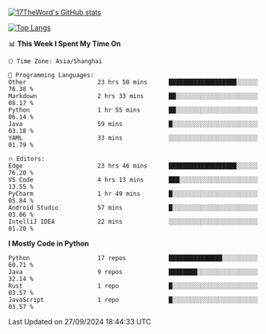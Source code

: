 [![17TheWord's GitHub stats](https://github-readme-stats.vercel.app/api?username=17TheWord&count_private=true&show_icons=true)](https://github.com/anuraghazra/github-readme-stats)

[![Top Langs](https://github-readme-stats.vercel.app/api/top-langs/?username=17TheWord&layout=compact&hide=html)](https://github.com/anuraghazra/github-readme-stats)


<!--START_SECTION:waka-->
📊 **This Week I Spent My Time On** 

```text
🕑︎ Time Zone: Asia/Shanghai

💬 Programming Languages: 
Other                    23 hrs 50 mins      ███████████████████░░░░░░   76.38 % 
Markdown                 2 hrs 33 mins       ██░░░░░░░░░░░░░░░░░░░░░░░   08.17 % 
Python                   1 hr 55 mins        ██░░░░░░░░░░░░░░░░░░░░░░░   06.14 % 
Java                     59 mins             █░░░░░░░░░░░░░░░░░░░░░░░░   03.18 % 
YAML                     33 mins             ░░░░░░░░░░░░░░░░░░░░░░░░░   01.79 % 

🔥 Editors: 
Edge                     23 hrs 46 mins      ███████████████████░░░░░░   76.20 % 
VS Code                  4 hrs 13 mins       ███░░░░░░░░░░░░░░░░░░░░░░   13.55 % 
PyCharm                  1 hr 49 mins        █░░░░░░░░░░░░░░░░░░░░░░░░   05.84 % 
Android Studio           57 mins             █░░░░░░░░░░░░░░░░░░░░░░░░   03.06 % 
IntelliJ IDEA            22 mins             ░░░░░░░░░░░░░░░░░░░░░░░░░   01.20 % 
```

**I Mostly Code in Python** 

```text
Python                   17 repos            ███████████████░░░░░░░░░░   60.71 % 
Java                     9 repos             ████████░░░░░░░░░░░░░░░░░   32.14 % 
Rust                     1 repo              █░░░░░░░░░░░░░░░░░░░░░░░░   03.57 % 
JavaScript               1 repo              █░░░░░░░░░░░░░░░░░░░░░░░░   03.57 % 
```




 Last Updated on 27/09/2024 18:44:33 UTC
<!--END_SECTION:waka-->
